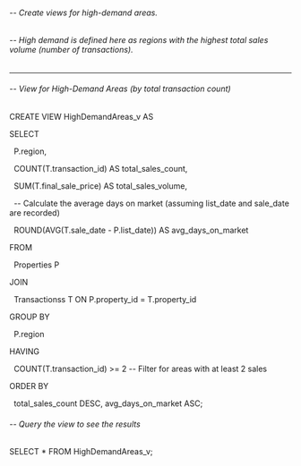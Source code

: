 ###### -- Create views for high-demand areas.

###### -- High demand is defined here as regions with the highest total sales volume (number of transactions).

-- ----------------------------------------------------------------------



###### -- View for High-Demand Areas (by total transaction count)



CREATE VIEW HighDemandAreas\_v AS

SELECT

&nbsp;   P.region,

&nbsp;   COUNT(T.transaction\_id) AS total\_sales\_count,

&nbsp;   SUM(T.final\_sale\_price) AS total\_sales\_volume,

&nbsp;   -- Calculate the average days on market (assuming list\_date and sale\_date are recorded)

&nbsp;   ROUND(AVG(T.sale\_date - P.list\_date)) AS avg\_days\_on\_market

FROM

&nbsp;   Properties P

JOIN

&nbsp;   Transactionss T ON P.property\_id = T.property\_id

GROUP BY

&nbsp;   P.region

HAVING

&nbsp;   COUNT(T.transaction\_id) >= 2 -- Filter for areas with at least 2 sales

ORDER BY

&nbsp;   total\_sales\_count DESC, avg\_days\_on\_market ASC;





###### -- Query the view to see the results



SELECT \* FROM HighDemandAreas\_v;



